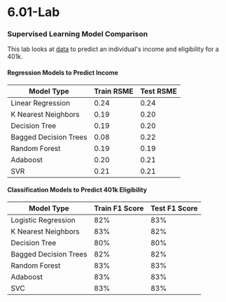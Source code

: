 # 6.01-Lab
### Supervised Learning Model Comparison

This lab looks at [data](http://fmwww.bc.edu/ec-p/data/wooldridge2k/401KSUBS.DES) to predict an individual's income and eligibility for a 401k.

#### Regression Models to Predict Income

Model Type | Train RSME | Test RSME
--|--|--
Linear Regression | 0.24 | 0.24
K Nearest Neighbors | 0.19 | 0.20
Decision Tree | 0.19 | 0.20
Bagged Decision Trees | 0.08 | 0.22
Random Forest | 0.19 | 0.19
Adaboost | 0.20 | 0.21
SVR | 0.21 | 0.21

#### Classification Models to Predict 401k Eligibility

Model Type | Train F1 Score | Test F1 Score
--|--|--
Logistic Regression | 82% | 83%
K Nearest Neighbors | 83% | 82%
Decision Tree | 80% | 80%
Bagged Decision Trees | 82% | 82%
Random Forest | 83% | 83%
Adaboost | 83% | 83%
SVC | 83% | 83%
